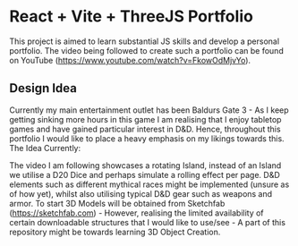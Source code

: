# React + Vite + ThreeJS Portfolio

This project is aimed to learn substantial JS skills and develop a personal portfolio. 
The video being followed to create such a portfolio can be found on YouTube (https://www.youtube.com/watch?v=FkowOdMjvYo).

## Design Idea

Currently my main entertainment outlet has been Baldurs Gate 3 - As I keep getting sinking more hours in this game I am realising that I enjoy tabletop games and have gained particular interest in D&D.
Hence, throughout this portfolio I would like to place a heavy emphasis on my likings towards this.
The Idea Currently:

The video I am following showcases a rotating Island, instead of an Island we utilise a D20 Dice and perhaps simulate a rolling effect per page.
D&D elements such as different mythical races might be implemented (unsure as of how yet), whilst also utilising typical D&D gear such as weapons and armor.
To start 3D Models will be obtained from Sketchfab (https://sketchfab.com) - However, realising the limited availability of certain downloadable structures that I would like to use/see - A part of this repository might be towards learning 3D Object Creation.
